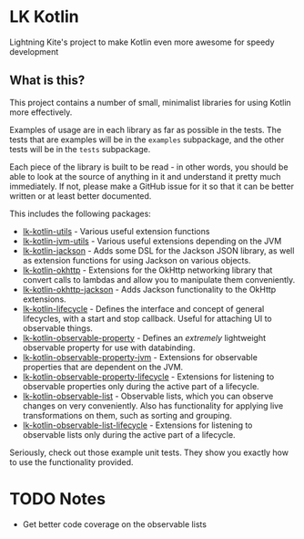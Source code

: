 # LK Kotlin

Lightning Kite's project to make Kotlin even more awesome for speedy development

## What is this?

This project contains a number of small, minimalist libraries for using Kotlin more effectively.

Examples of usage are in each library as far as possible in the tests.  The tests that are examples will be in the `examples` subpackage, and the other tests will be in the `tests` subpackage.

Each piece of the library is built to be read - in other words, you should be able to look at the source of anything in it and understand it pretty much immediately.  If not, please make a GitHub issue for it so that it can be better written or at least better documented.

This includes the following packages:

- [lk-kotlin-utils](lk-kotlin-utils/index.html) - Various useful extension functions
- [lk-kotlin-jvm-utils](lk-kotlin-jvm-utils/index.html) - Various useful extensions depending on the JVM
- [lk-kotlin-jackson](lk-kotlin-jackson/index.html) - Adds some DSL for the Jackson JSON library, as well as extension functions for using Jackson on various objects.
- [lk-kotlin-okhttp](lk-kotlin-okhttp/index.html) - Extensions for the OkHttp networking library that convert calls to lambdas and allow you to manipulate them conveniently.
- [lk-kotlin-okhttp-jackson](lk-kotlin-okhttp-jackson/index.html) - Adds Jackson functionality to the OkHttp extensions.
- [lk-kotlin-lifecycle](lk-kotlin-lifecycle/index.html) - Defines the interface and concept of general lifecycles, with a start and stop callback.  Useful for attaching UI to observable things.
- [lk-kotlin-observable-property](lk-kotlin-observable-property/index.html) - Defines an *extremely* lightweight observable property for use with databinding.
- [lk-kotlin-observable-property-jvm](lk-kotlin-observable-property-jvm/index.html) - Extensions for observable properties that are dependent on the JVM.
- [lk-kotlin-observable-property-lifecycle](lk-kotlin-observable-property-lifecycle/index.html) - Extensions for listening to observable properties only during the active part of a lifecycle.
- [lk-kotlin-observable-list](lk-kotlin-observable-list/index.html) - Observable lists, which you can observe changes on very conveniently.  Also has functionality for applying live transformations on them, such as sorting and grouping.
- [lk-kotlin-observable-list-lifecycle](lk-kotlin-observable-list-lifecycle/index.html) - Extensions for listening to observable lists only during the active part of a lifecycle.

Seriously, check out those example unit tests.  They show you exactly how to use the functionality provided.



# TODO Notes

- Get better code coverage on the observable lists